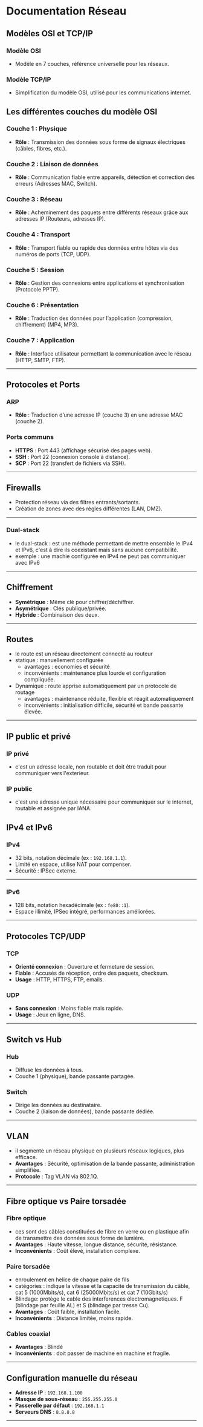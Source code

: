  
# Documentation Réseau


## Modèles OSI et TCP/IP

### Modèle OSI
- Modèle en 7 couches, référence universelle pour les réseaux.

### Modèle TCP/IP
- Simplification du modèle OSI, utilisé pour les communications internet.

## Les différentes couches du modèle OSI

### Couche 1 : Physique
- **Rôle** : Transmission des données sous forme de signaux électriques (câbles, fibres, etc.).

### Couche 2 : Liaison de données
- **Rôle** : Communication fiable entre appareils, détection et correction des erreurs (Adresses MAC, Switch).

### Couche 3 : Réseau
- **Rôle** : Acheminement des paquets entre différents réseaux grâce aux adresses IP (Routeurs, adresses IP).

### Couche 4 : Transport
- **Rôle** : Transport fiable ou rapide des données entre hôtes via des numéros de ports (TCP, UDP).

### Couche 5 : Session
- **Rôle** : Gestion des connexions entre applications et synchronisation (Protocole PPTP).

### Couche 6 : Présentation
- **Rôle** : Traduction des données pour l’application (compression, chiffrement) (MP4, MP3).

### Couche 7 : Application
- **Rôle** : Interface utilisateur permettant la communication avec le réseau (HTTP, SMTP, FTP).

---

## Protocoles et Ports

### ARP
- **Rôle** : Traduction d’une adresse IP (couche 3) en une adresse MAC (couche 2).

### Ports communs
- **HTTPS** : Port 443 (affichage sécurisé des pages web).
- **SSH** : Port 22 (connexion console à distance).
- **SCP** : Port 22 (transfert de fichiers via SSH).

---

## Firewalls
- Protection réseau via des filtres entrants/sortants.
- Création de zones avec des règles différentes (LAN, DMZ).

---

### Dual-stack
- le dual-stack : est une méthode permettant de mettre ensemble le IPv4 et IPv6, c'est à dire ils coexistant mais sans aucune compatibilité.
- exemple : une machie configurée en IPv4 ne peut pas communiquer avec IPv6

---

## Chiffrement
- **Symétrique** : Même clé pour chiffrer/déchiffrer.
- **Asymétrique** : Clés publique/privée.
- **Hybride** : Combinaison des deux.

---

## Routes
- le route est un réseau directement connecté au routeur
- statique : manuellement configurée
   - avantages : economies et sécurité
   - inconvénients : maintenance plus lourde et configuration compliquée.
- Dynamique : route apprise automatiquement par un protocole de routage
   - avantages : maintenance réduite, flexible et réagit automatiquement
   - inconvénients : initialisation difficile, sécurité et bande passante élevée.

---

## IP public et privé

### IP privé 
- c'est un adresse locale, non routable et doit être traduit pour communiquer vers l'exterieur.

### IP public 
- c'est une adresse unique nécessaire pour communiquer sur le internet, routable et assignée par IANA.
## IPv4 et IPv6

### IPv4
- 32 bits, notation décimale (ex : `192.168.1.1`).
- Limité en espace, utilise NAT pour compenser.
- Sécurité : IPSec externe.

---

### IPv6
- 128 bits, notation hexadécimale (ex : `fe80::1`).
- Espace illimité, IPSec intégré, performances améliorées.

---

## Protocoles TCP/UDP

### TCP
- **Orienté connexion** : Ouverture et fermeture de session.
- **Fiable** : Accusés de réception, ordre des paquets, checksum.
- **Usage** : HTTP, HTTPS, FTP, emails.

### UDP
- **Sans connexion** : Moins fiable mais rapide.
- **Usage** : Jeux en ligne, DNS.

---

## Switch vs Hub

### Hub
- Diffuse les données à tous.
- Couche 1 (physique), bande passante partagée.

### Switch
- Dirige les données au destinataire.
- Couche 2 (liaison de données), bande passante dédiée.

---

## VLAN
- il segmente un réseau physique en plusieurs réseaux logiques, plus efficace.
- **Avantages** : Sécurité, optimisation de la bande passante, administration simplifiée.
- **Protocole** : Tag VLAN via 802.1Q.

---

## Fibre optique vs Paire torsadée

### Fibre optique
- ces sont des câbles constituées de fibre en verre ou en plastique afin de transmettre des données sous forme de lumière.
- **Avantages** : Haute vitesse, longue distance, sécurité, résistance.
- **Inconvénients** : Coût élevé, installation complexe.

### Paire torsadée
- enroulement en helice de chaque paire de fils
- catégories : indique la vitesse et la capacité de transmission du câble, cat 5 (1000Mbits/s), cat 6 (25000Mbits/s) et cat 7 (10Gbits/s)
- Blindage: protège le cable des interferences électromagnetiques. F (blindage par feuille AL) et S (blindage par tresse Cu).
- **Avantages** : Coût faible, installation facile.
- **Inconvénients** : Distance limitée, moins rapide.

### Cables coaxial
- **Avantages** : Blindé
- **Inconvénients** :  doit passer de machine en machine et fragile.
---

## Configuration manuelle du réseau
- **Adresse IP** : `192.168.1.100`
- **Masque de sous-réseau** : `255.255.255.0`
- **Passerelle par défaut** : `192.168.1.1`
- **Serveurs DNS** : `8.8.8.8`

---





